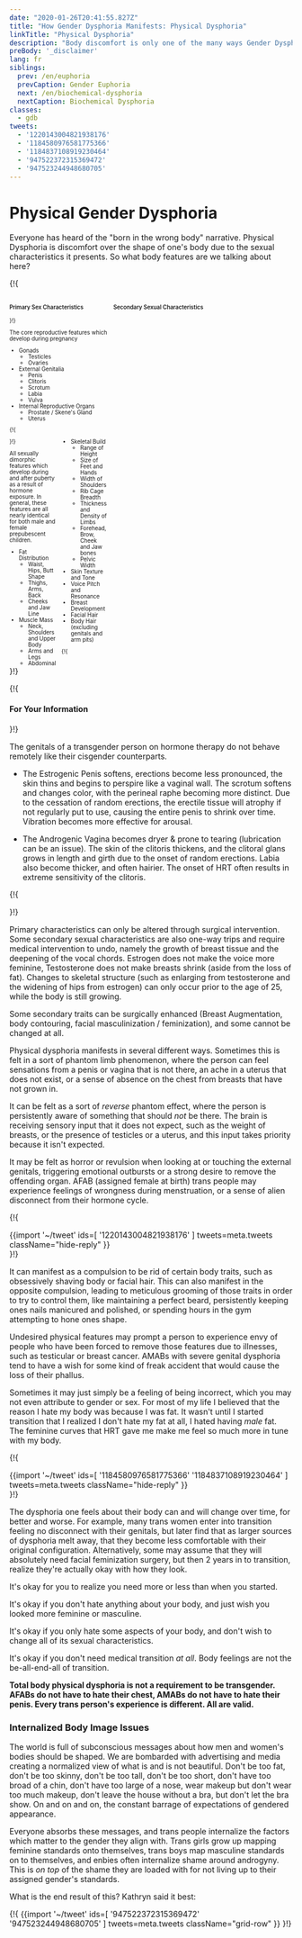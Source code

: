 ```yaml
---
date: "2020-01-26T20:41:55.827Z"
title: "How Gender Dysphoria Manifests: Physical Dysphoria"
linkTitle: "Physical Dysphoria"
description: "Body discomfort is only one of the many ways Gender Dysphoria manifests."
preBody: '_disclaimer'
lang: fr
siblings:
  prev: /en/euphoria
  prevCaption: Gender Euphoria
  next: /en/biochemical-dysphoria
  nextCaption: Biochemical Dysphoria
classes:
  - gdb
tweets:
  - '1220143004821938176'
  - '1184580976581775366'
  - '1184837108919230464'
  - '947522372315369472'
  - '947523244948680705'
---
```


# Physical Gender Dysphoria

Everyone has heard of the "born in the wrong body" narrative. Physical Dysphoria is discomfort over the shape of one's body due to the sexual characteristics it presents. So what body features are we talking about here?

{!{
<style>

.fact-grid h4 { font-weight: 600;grid-row: 1; }

.fact-grid li {break-inside: avoid;}

@media (min-width: 500px) {
  .fact-grid {
    display: grid;
    grid-template-columns: 1fr 2fr;
    grid-template-rows: min-content 1fr;
    grid-column-gap: 1em;
    font-size: 0.7em;
  }

  .fact-grid .two-col { column-count: 2; }
}

</style>
<div class="fact-grid ">
  <h4>Primary Sex Characteristics</h4>
  <div>
}!}

The core reproductive features which develop during pregnancy

- Gonads
  - Testicles
  - Ovaries
- External Genitalia
  - Penis
  - Clitoris
  - Scrotum
  - Labia
  - Vulva
- Internal Reproductive Organs
  - Prostate / Skene's Gland
  - Uterus


{!{ </div>  <h4>Secondary Sexual Characteristics</h4>
<div class="two-col"> }!}

All sexually dimorphic features which develop during and after puberty as a result of hormone exposure. In general, these features are all nearly identical for both male and female prepubescent children.

- Fat Distribution
  - Waist, Hips, Butt Shape
  - Thighs, Arms, Back
  - Cheeks and Jaw Line
- Muscle Mass
  - Neck, Shoulders and Upper Body
  - Arms and Legs
  - Abdominal
- Skeletal Build
  - Range of Height
  - Size of Feet and Hands
  - Width of Shoulders
  - Rib Cage Breadth
  - Thickness and Density of Limbs
  - Forehead, Brow, Cheek and Jaw bones
  - Pelvic Width
- Skin Texture and Tone
- Voice Pitch and Resonance
- Breast Development
- Facial Hair
- Body Hair (excluding genitals and arm pits)


{!{ </div></div> }!}

{!{ <div class="gutter"><div class="card"><div class="card-body"><h4 class="card-title">For Your Information</h4> }!}

The genitals of a transgender person on hormone therapy do not behave remotely like their cisgender counterparts.

- The Estrogenic Penis softens, erections become less pronounced, the skin thins and begins to perspire like a vaginal wall. The scrotum softens and changes color, with the perineal raphe becoming more distinct. Due to the cessation of random erections, the erectile tissue will atrophy if not regularly put to use, causing the entire penis to shrink over time. Vibration becomes more effective for arousal.

- The Androgenic Vagina becomes dryer & prone to tearing (lubrication can be an issue). The skin of the clitoris thickens, and the clitoral glans grows in length and girth due to the onset of random erections. Labia also become thicker, and often hairier. The onset of HRT often results in extreme sensitivity of the clitoris.

{!{ </div></div></div> }!}

Primary characteristics can only be altered through surgical intervention. Some secondary sexual characteristics are also one-way trips and require medical intervention to undo, namely the growth of breast tissue and the deepening of the vocal chords. Estrogen does not make the voice more feminine, Testosterone does not make breasts shrink (aside from the loss of fat). Changes to skeletal structure (such as enlarging from testosterone and the widening of hips from estrogen) can only occur prior to the age of 25, while the body is still growing.

Some secondary traits can be surgically enhanced (Breast Augmentation, body contouring, facial masculinization / feminization), and some cannot be changed at all.

Physical dysphoria manifests in several different ways. Sometimes this is felt in a sort of phantom limb phenomenon, where the person can feel sensations from a penis or vagina that is not there, an ache in a uterus that does not exist, or a sense of absence on the chest from breasts that have not grown in.

It can be felt as a sort of *reverse* phantom effect, where the person is persistently aware of something that should *not* be there. The brain is receiving sensory input that it does not expect, such as the weight of breasts, or the presence of testicles or a uterus, and this input takes priority because it isn't expected.

It may be felt as horror or revulsion when looking at or touching the external genitals, triggering emotional outbursts or a strong desire to remove the offending organ. AFAB (assigned female at birth) trans people may experience feelings of wrongness during menstruation, or a sense of alien disconnect from their hormone cycle.

{!{ <div class="gutter">{{import '~/tweet' ids=[
  '1220143004821938176'
] tweets=meta.tweets className="hide-reply" }}</div> }!}

It can manifest as a compulsion to be rid of certain body traits, such as obsessively shaving body or facial hair. This can also manifest in the opposite compulsion, leading to meticulous grooming of those traits in order to try to control them, like maintaining a perfect beard, persistently keeping ones nails manicured and polished, or spending hours in the gym attempting to hone ones shape.

Undesired physical features may prompt a person to experience envy of people who have been forced to remove those features due to illnesses, such as testicular or breast cancer. AMABs with severe genital dysphoria tend to have a wish for some kind of freak accident that would cause the loss of their phallus.

Sometimes it may just simply be a feeling of being incorrect, which you may not even attribute to gender or sex. For most of my life I believed that the reason I hate my body was because I was fat. It wasn't until I started transition that I realized I don't hate my fat at all, I hated having *male* fat. The feminine curves that HRT gave me make me feel so much more in tune with my body.

{!{ <div class="gutter">{{import '~/tweet' ids=[
  '1184580976581775366'
  '1184837108919230464'
] tweets=meta.tweets className="hide-reply" }}</div> }!}

The dysphoria one feels about their body can and will change over time, for better and worse. For example, many trans women enter into transition feeling no disconnect with their genitals, but later find that as larger sources of dysphoria melt away, that they become less comfortable with their original configuration. Alternatively, some may assume that they will absolutely need facial feminization surgery, but then 2 years in to transition, realize they're actually okay with how they look.

It's okay for you to realize you need more or less than when you started.

It's okay if you don't hate anything about your body, and just wish you looked more feminine or masculine.

It's okay if you only hate some aspects of your body, and don't wish to change all of its sexual characteristics.

It's okay if you don't need medical transition *at all*. Body feelings are not the be-all-end-all of transition.

**Total body physical dysphoria is not a requirement to be transgender. AFABs do not have to hate their chest, AMABs do not have to hate their penis. Every trans person's experience is different. All are valid.**

### Internalized Body Image Issues

The world is full of subconscious messages about how men and women's bodies should be shaped. We are bombarded with advertising and media creating a normalized view of what is and is not beautiful. Don't be too fat, don't be too skinny, don't be too tall, don't be too short, don't have too broad of a chin, don't have too large of a nose, wear makeup but don't wear too much makeup, don't leave the house without a bra, but don't let the bra show. On and on and on, the constant barrage of expectations of gendered appearance.

Everyone absorbs these messages, and trans people internalize the factors which matter to the gender they align with. Trans girls grow up mapping feminine standards onto themselves, trans boys map masculine standards on to themselves, and enbies often internalize shame around androgyny. This is *on top* of the shame they are loaded with for not living up to their assigned gender's standards.

What is the end result of this? Kathryn said it best:

{!{ {{import '~/tweet' ids=[
  '947522372315369472'
  '947523244948680705'
] tweets=meta.tweets className="grid-row" }} }!}
